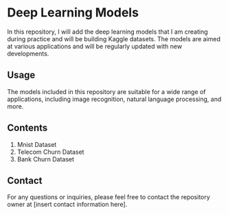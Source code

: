 # Deep Learning Models

In this repository, I will add the deep learning models that I am creating during practice and will be building Kaggle datasets. The models are aimed at various applications and will be regularly updated with new developments.

## Usage
The models included in this repository are suitable for a wide range of applications, including image recognition, natural language processing, and more.

## Contents
1. Mnist Dataset
2. Telecom Churn Dataset
3. Bank Churn Dataset

## Contact
For any questions or inquiries, please feel free to contact the repository owner at [insert contact information here]. 

